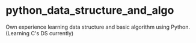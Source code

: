 # python_data_structure_and_algo
Own experience learning data structure and basic algorithm using Python.(Learning C's DS currently)
